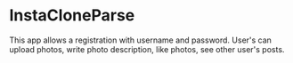# InstaCloneParse

This app allows a registration with username and password.
User's can upload photos, write photo description, like photos, see other user's posts.

